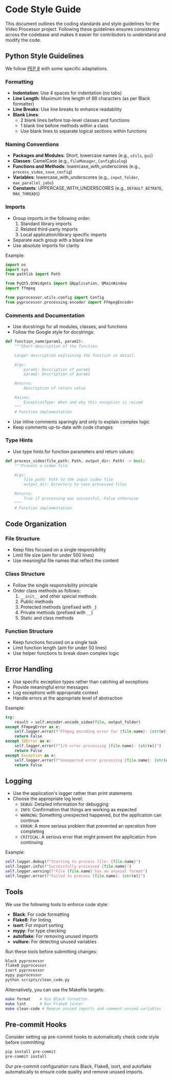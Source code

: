 # Code Style Guide

This document outlines the coding standards and style guidelines for the Video Processor project. Following these guidelines ensures consistency across the codebase and makes it easier for contributors to understand and modify the code.

## Python Style Guidelines

We follow [PEP 8](https://www.python.org/dev/peps/pep-0008/) with some specific adaptations.

### Formatting

- **Indentation**: Use 4 spaces for indentation (no tabs)
- **Line Length**: Maximum line length of 88 characters (as per Black formatter)
- **Line Breaks**: Use line breaks to enhance readability
- **Blank Lines**:
  - 2 blank lines before top-level classes and functions
  - 1 blank line before methods within a class
  - Use blank lines to separate logical sections within functions

### Naming Conventions

- **Packages and Modules**: Short, lowercase names (e.g., `utils`, `gui`)
- **Classes**: CamelCase (e.g., `FileManager`, `ConfigDialog`)
- **Functions and Methods**: lowercase_with_underscores (e.g., `process_video`, `save_config`)
- **Variables**: lowercase_with_underscores (e.g., `input_folder`, `max_parallel_jobs`)
- **Constants**: UPPERCASE_WITH_UNDERSCORES (e.g., `DEFAULT_BITRATE`, `MAX_THREADS`)

### Imports

- Group imports in the following order:
  1. Standard library imports
  2. Related third-party imports
  3. Local application/library specific imports
- Separate each group with a blank line
- Use absolute imports for clarity

Example:
```python
import os
import sys
from pathlib import Path

from PyQt5.QtWidgets import QApplication, QMainWindow
import ffmpeg

from pyprocessor.utils.config import Config
from pyprocessor.processing.encoder import FFmpegEncoder
```

### Comments and Documentation

- Use docstrings for all modules, classes, and functions
- Follow the Google style for docstrings:

```python
def function_name(param1, param2):
    """Short description of the function.

    Longer description explaining the function in detail.

    Args:
        param1: Description of param1
        param2: Description of param2

    Returns:
        Description of return value

    Raises:
        ExceptionType: When and why this exception is raised
    """
    # Function implementation
```

- Use inline comments sparingly and only to explain complex logic
- Keep comments up-to-date with code changes

### Type Hints

- Use type hints for function parameters and return values:

```python
def process_video(file_path: Path, output_dir: Path) -> bool:
    """Process a video file.

    Args:
        file_path: Path to the input video file
        output_dir: Directory to save processed files

    Returns:
        True if processing was successful, False otherwise
    """
    # Function implementation
```

## Code Organization

### File Structure

- Keep files focused on a single responsibility
- Limit file size (aim for under 500 lines)
- Use meaningful file names that reflect the content

### Class Structure

- Follow the single responsibility principle
- Order class methods as follows:
  1. `__init__` and other special methods
  2. Public methods
  3. Protected methods (prefixed with `_`)
  4. Private methods (prefixed with `__`)
  5. Static and class methods

### Function Structure

- Keep functions focused on a single task
- Limit function length (aim for under 50 lines)
- Use helper functions to break down complex logic

## Error Handling

- Use specific exception types rather than catching all exceptions
- Provide meaningful error messages
- Log exceptions with appropriate context
- Handle errors at the appropriate level of abstraction

Example:
```python
try:
    result = self.encoder.encode_video(file, output_folder)
except FFmpegError as e:
    self.logger.error(f"FFmpeg encoding error for {file.name}: {str(e)}")
    return False
except IOError as e:
    self.logger.error(f"I/O error processing {file.name}: {str(e)}")
    return False
except Exception as e:
    self.logger.error(f"Unexpected error processing {file.name}: {str(e)}")
    return False
```

## Logging

- Use the application's logger rather than print statements
- Choose the appropriate log level:
  - `DEBUG`: Detailed information for debugging
  - `INFO`: Confirmation that things are working as expected
  - `WARNING`: Something unexpected happened, but the application can continue
  - `ERROR`: A more serious problem that prevented an operation from completing
  - `CRITICAL`: A serious error that might prevent the application from continuing

Example:
```python
self.logger.debug(f"Starting to process file: {file.name}")
self.logger.info(f"Successfully processed {file.name}")
self.logger.warning(f"File {file.name} has an unusual format")
self.logger.error(f"Failed to process {file.name}: {str(e)}")
```

## Tools

We use the following tools to enforce code style:

- **Black**: For code formatting
- **Flake8**: For linting
- **isort**: For import sorting
- **mypy**: For type checking
- **autoflake**: For removing unused imports
- **vulture**: For detecting unused variables

Run these tools before submitting changes:

```bash
black pyprocessor
flake8 pyprocessor
isort pyprocessor
mypy pyprocessor
python scripts/clean_code.py
```

Alternatively, you can use the Makefile targets:

```bash
make format    # Run Black formatter
make lint      # Run Flake8 linter
make clean-code # Remove unused imports and comment unused variables
```

## Pre-commit Hooks

Consider setting up pre-commit hooks to automatically check code style before committing:

```bash
pip install pre-commit
pre-commit install
```

Our pre-commit configuration runs Black, Flake8, isort, and autoflake automatically to ensure code quality and remove unused imports.
